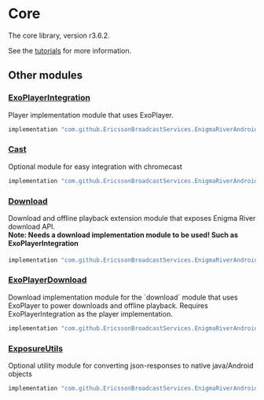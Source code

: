 # Core

The core library, version r3.6.2.

See the [tutorials](tutorials/index.md) for more information.

## Other modules

### [ExoPlayerIntegration](https://github.com/EricssonBroadcastServices/EnigmaRiverAndroidExoPlayerIntegration/tree/r3.6.2)

<p>Player implementation module that uses ExoPlayer.</p>

```gradle
implementation "com.github.EricssonBroadcastServices.EnigmaRiverAndroid:exoplayerintegration:r3.6.2"
```

### [Cast](https://github.com/EricssonBroadcastServices/EnigmaRiverAndroidCast/tree/r3.6.2)

<p>Optional module for easy integration with chromecast</p>

```gradle
implementation "com.github.EricssonBroadcastServices.EnigmaRiverAndroid:cast:r3.6.2"
```

### [Download](https://github.com/EricssonBroadcastServices/EnigmaRiverAndroidDownload/tree/r3.6.2)

<p>Download and offline playback extension module that exposes Enigma River download API.</p>
<h4 style="margin-top: -1em">Note: Needs a download implementation module to be used! Such as ExoPlayerIntegration</h4>

```gradle
implementation "com.github.EricssonBroadcastServices.EnigmaRiverAndroid:download:r3.6.2"
```

### [ExoPlayerDownload](https://github.com/EricssonBroadcastServices/EnigmaRiverAndroidExoPlayerDownload/tree/r3.6.2)

<p>Download implementation module for the `download` module that uses ExoPlayer to power downloads and offline playback. Requires ExoPlayerIntegration as the player implementation.</p>

```gradle
implementation "com.github.EricssonBroadcastServices.EnigmaRiverAndroid:exoPlayerDownload:r3.6.2"
```

### [ExposureUtils](https://github.com/EricssonBroadcastServices/EnigmaRiverAndroidExposureUtils/tree/r3.6.2)

<p>Optional utility module for converting json-responses to native java/Android objects</p>

```gradle
implementation "com.github.EricssonBroadcastServices.EnigmaRiverAndroid:exposureUtils:r3.6.2"
```